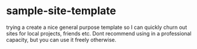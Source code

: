 # sample-site-template
trying a create a nice general purpose template so I can quickly churn out sites for local projects, friends etc. Dont recommend using in a professional capacity, but you can use it freely otherwise.
